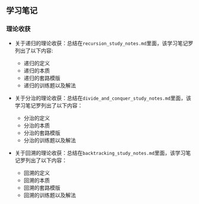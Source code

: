 ## 学习笔记

### 理论收获
* 关于递归的理论收获：总结在`recursion_study_notes.md`里面，该学习笔记罗列出了以下内容:
  * 递归的定义
  * 递归的本质
  * 递归的套路模版
  * 递归的训练题以及解法

* 关于分治的理论收获：总结在`divide_and_conquer_study_notes.md`里面，该学习笔记罗列出了以下内容：
  * 分治的定义
  * 分治的本质
  * 分治的套路模版
  * 分治的训练题以及解法
  
* 关于回溯的理论收获：总结在`backtracking_study_notes.md`里面，该学习笔记罗列出了以下内容：
  * 回溯的定义
  * 回溯的本质
  * 回溯的套路模版
  * 回溯的训练题以及解法 


